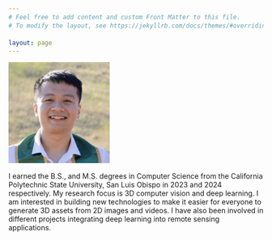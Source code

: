 ```yaml
---
# Feel free to add content and custom Front Matter to this file.
# To modify the layout, see https://jekyllrb.com/docs/themes/#overriding-theme-defaults

layout: page
---
```


<img src="files/profile.jpg" width="200">  


I earned the B.S., and M.S. degrees in Computer Science from the California Polytechnic State University, San Luis Obispo in 2023 and 2024 respectively. My research focus is 3D computer vision and deep learning. I am interested in building new technologies to make it easier for everyone to generate 3D assets from 2D images and videos. I have also been involved in different projects integrating deep learning into remote sensing applications.